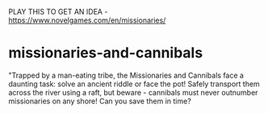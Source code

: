 PLAY THIS TO GET AN IDEA - https://www.novelgames.com/en/missionaries/

# missionaries-and-cannibals
"Trapped by a man-eating tribe, the Missionaries and Cannibals face a daunting task: solve an ancient riddle or face the pot! Safely transport them across the river using a raft, but beware - cannibals must never outnumber missionaries on any shore! Can you save them in time? 
